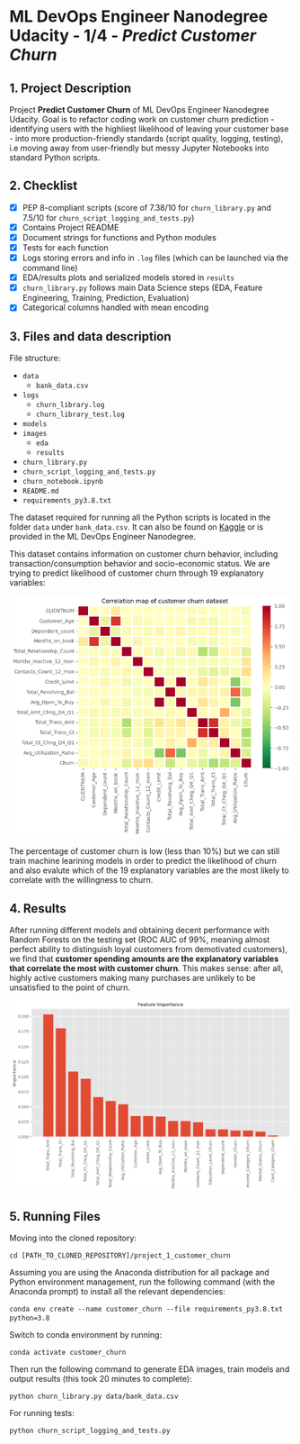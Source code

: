 # ML DevOps Engineer Nanodegree Udacity - 1/4 - *Predict Customer Churn*

## 1. Project Description

Project **Predict Customer Churn** of ML DevOps Engineer Nanodegree Udacity. Goal is to refactor coding work on customer churn prediction - identifying users with the highliest likelihood of leaving your customer base - into more production-friendly standards (script quality, logging, testing), i.e moving away from user-friendly but messy Jupyter Notebooks into standard Python scripts.

## 2. Checklist

- [x] PEP 8-compliant scripts (score of 7.38/10 for `churn_library.py` and 7.5/10 for `churn_script_logging_and_tests.py`)
- [x] Contains Project README
- [x] Document strings for functions and Python modules
- [x] Tests for each function
- [x] Logs storing errors and info in `.log` files (which can be launched via the command line)
- [x] EDA/results plots and serialized models stored in `results`
- [x] `churn_library.py` follows main Data Science steps (EDA, Feature Engineering, Training, Prediction, Evaluation)
- [x] Categorical columns handled with mean encoding

## 3. Files and data description

File structure:

- `data`
    - `bank_data.csv`
- `logs`
    - `churn_library.log`
    - `churn_library_test.log`
- `models`
- `images`
    - `eda`
    - `results`
- `churn_library.py`
- `churn_script_logging_and_tests.py`
- `churn_notebook.ipynb`
- `README.md`
- `requirements_py3.8.txt`

The dataset required for running all the Python scripts is located in the folder `data` under `bank_data.csv`. It can also be found on [Kaggle](https://www.kaggle.com/datasets/mathchi/churn-for-bank-customers) or is provided in the ML DevOps Engineer Nanodegree.

This dataset contains information on customer churn behavior, including transaction/consumption behavior and socio-economic status. We are trying to predict likelihood of customer churn through 19 explanatory variables:

![](images/eda/correlation_map.png)

The percentage of customer churn is low (less than 10%) but we can still train machine learining models in order to predict the likelihood of churn and also evalute which of the 19 explanatory variables are the most likely to correlate with the willingness to churn.

## 4. Results

After running different models and obtaining decent performance with Random Forests on the testing set (ROC AUC of 99%, meaning almost perfect ability to distinguish loyal customers from demotivated customers), we find that **customer spending amounts are the explanatory variables that correlate the most with customer churn**. This makes sense: after all, highly active customers making many purchases are unlikely to be unsatisfied to the point of churn. 

![](images/results/feature_importances.png)

## 5. Running Files

Moving into the cloned repository:

```
cd [PATH_TO_CLONED_REPOSITORY]/project_1_customer_churn
```

Assuming you are using the Anaconda distribution for all package and Python environment management, run the following command (with the Anaconda prompt) to install all the relevant dependencies:

```
conda env create --name customer_churn --file requirements_py3.8.txt python=3.8
```

Switch to conda environment by running:

```
conda activate customer_churn
```

Then run the following command to generate EDA images, train models and output results (this took 20 minutes to complete):

```
python churn_library.py data/bank_data.csv
```

For running tests:

```
python churn_script_logging_and_tests.py
```